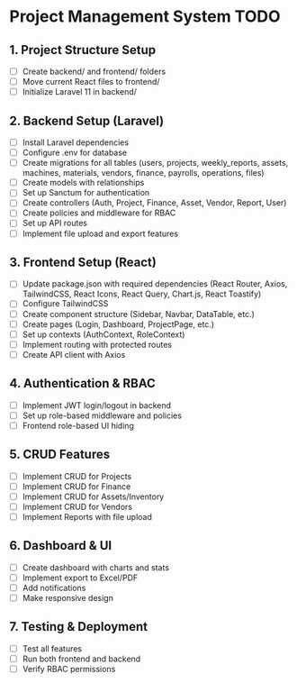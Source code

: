 # Project Management System TODO

## 1. Project Structure Setup
- [ ] Create backend/ and frontend/ folders
- [ ] Move current React files to frontend/
- [ ] Initialize Laravel 11 in backend/

## 2. Backend Setup (Laravel)
- [ ] Install Laravel dependencies
- [ ] Configure .env for database
- [ ] Create migrations for all tables (users, projects, weekly_reports, assets, machines, materials, vendors, finance, payrolls, operations, files)
- [ ] Create models with relationships
- [ ] Set up Sanctum for authentication
- [ ] Create controllers (Auth, Project, Finance, Asset, Vendor, Report, User)
- [ ] Create policies and middleware for RBAC
- [ ] Set up API routes
- [ ] Implement file upload and export features

## 3. Frontend Setup (React)
- [ ] Update package.json with required dependencies (React Router, Axios, TailwindCSS, React Icons, React Query, Chart.js, React Toastify)
- [ ] Configure TailwindCSS
- [ ] Create component structure (Sidebar, Navbar, DataTable, etc.)
- [ ] Create pages (Login, Dashboard, ProjectPage, etc.)
- [ ] Set up contexts (AuthContext, RoleContext)
- [ ] Implement routing with protected routes
- [ ] Create API client with Axios

## 4. Authentication & RBAC
- [ ] Implement JWT login/logout in backend
- [ ] Set up role-based middleware and policies
- [ ] Frontend role-based UI hiding

## 5. CRUD Features
- [ ] Implement CRUD for Projects
- [ ] Implement CRUD for Finance
- [ ] Implement CRUD for Assets/Inventory
- [ ] Implement CRUD for Vendors
- [ ] Implement Reports with file upload

## 6. Dashboard & UI
- [ ] Create dashboard with charts and stats
- [ ] Implement export to Excel/PDF
- [ ] Add notifications
- [ ] Make responsive design

## 7. Testing & Deployment
- [ ] Test all features
- [ ] Run both frontend and backend
- [ ] Verify RBAC permissions
